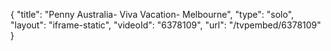 {
    "title": "Penny Australia- Viva Vacation- Melbourne",
    "type": "solo",
    "layout": "iframe-static",
    "videoId": "6378109",
    "url": "\/tvpembed\/6378109"
}